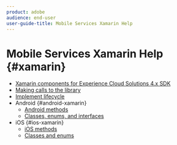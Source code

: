 ```yaml
---
product: adobe
audience: end-user
user-guide-title: Mobile Services Xamarin Help
---
```


# Mobile Services Xamarin Help {#xamarin}

+ [Xamarin components for Experience Cloud Solutions 4.x SDK](get-started.md)
+ [Making calls to the library](library-calls.md)
+ [Implement lifecycle](lifecycle.md)
+ Android {#android-xamarin}
  + [Android methods](c-android/methods-android.md)
  + [Classes, enums, and interfaces](c-android/c-classes-enums-interfaces.md)
+ iOS {#ios-xamarin}
  + [iOS methods](c-ios/methods-ios.md)
  + [Classes and enums](c-ios/c-classes-enums-constants.md)

